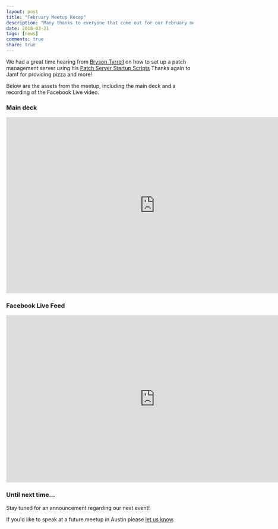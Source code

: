```yaml
---
layout: post
title: "February Meetup Recap"
description: "Many thanks to everyone that come out for our February meetup at Eanes ISD! Here are our resources from the event."
date: 2018-03-21
tags: [news]
comments: true
share: true
---
```


We had a great time hearing from [Bryson Tyrrell](https://twitter.com/bryson3gps) on how to set up a patch management server using his [Patch Server Startup Scripts](https://github.com/brysontyrrell/PatchServer) Thanks again to Jamf for providing pizza and more!

Below are the assets from the meetup, including the main deck and a recording of the Facebook Live video.

### Main deck

<iframe src="https://docs.google.com/presentation/d/1Pf_qgXz9_CqbE0HgLHP4Da9_iLRAs8n76Fq21k6fllk/embed?start=false&loop=false&delayms=3000" frameborder="0" width="800" height="474" allowfullscreen="true" mozallowfullscreen="true" webkitallowfullscreen="true"></iframe>


### Facebook Live Feed

<iframe src="https://www.facebook.com/plugins/video.php?href=https%3A%2F%2Fwww.facebook.com%2Faustinappleadmins%2Fvideos%2F1638601939553804%2F&show_text=0&width=560" width="800" height="450" style="border:none;overflow:hidden" scrolling="no" frameborder="0" allowTransparency="true" allowFullScreen="true"></iframe>

### Until next time...

Stay tuned for an announcement regarding our next event!

If you'd like to speak at a future meetup in Austin please [let us know](https://goo.gl/forms/SlplkdmkkyKpG7982).
